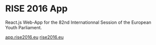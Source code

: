 # RISE 2016 App

React.js Web-App for the 82nd Internationnal Session of the European Youth Parliament.

[app.rise2016.eu](http://app.rise2016.eu)
[rise2016.eu](http://rise2016.eu)
